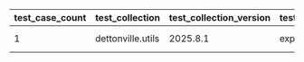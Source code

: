 | test_case_count | test_collection | test_collection_version | test_component | test_date | test_failed | test_details_link |
| --- | --- | --- | --- | --- | --- | --- |
| 1 | dettonville.utils | 2025.8.1 | export_dicts | 2025-08-12T20:23:09Z | True | [test details](./export_dicts/test.results/test-results.md) |
